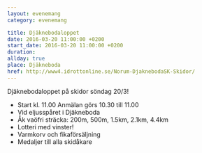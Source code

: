 ```yaml
---
layout: evenemang
category: evenemang

title: Djäknebodaloppet
date: 2016-03-20 11:00:00 +0200
start_date: 2016-03-20 11:00:00 +0200
duration:
allday: true
place: Djäkneboda
href: http://www4.idrottonline.se/Norum-DjaknebodaSK-Skidor/
---
```


Djäknebodaloppet på skidor söndag 20/3!

* Start kl. 11.00 Anmälan görs 10.30 till 11.00
* Vid eljusspåret i Djäkneboda
* Åk vaöfri sträcka: 200m, 500m, 1.5km, 2.1km, 4.4km
* Lotteri med vinster!
* Varmkorv och fikaförsäljning
* Medaljer till alla skidåkare
